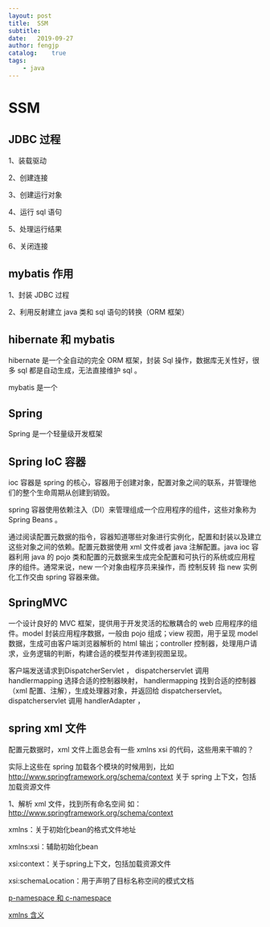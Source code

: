```yaml
---
layout: post
title:  SSM
subtitle:   
date:   2019-09-27
author: fengjp
catalog:    true
tags:
    - java
---
```


#   SSM

##  JDBC 过程

1、装载驱动

2、创建连接

3、创建运行对象

4、运行 sql 语句

5、处理运行结果

6、关闭连接

##  mybatis 作用

1、封装 JDBC 过程

2、利用反射建立 java 类和 sql 语句的转换（ORM 框架）

##  hibernate 和 mybatis

hibernate 是一个全自动的完全 ORM 框架，封装 Sql 操作，数据库无关性好，很多 sql 都是自动生成，无法直接维护 sql 。

mybatis 是一个

##  Spring

Spring 是一个轻量级开发框架

##  Spring IoC 容器

ioc 容器是 spring 的核心，容器用于创建对象，配置对象之间的联系，并管理他们的整个生命周期从创建到销毁。

spring 容器使用依赖注入（DI）来管理组成一个应用程序的组件，这些对象称为 Spring Beans 。

通过阅读配置元数据的指令，容器知道哪些对象进行实例化，配置和封装以及建立这些对象之间的依赖。配置元数据使用 xml 文件或者 java 注解配置。java ioc 容器利用 java 的 pojo 类和配置的元数据来生成完全配置和可执行的系统或应用程序的组件。通常来说，new 一个对象由程序员来操作，而 控制反转 指 new 实例化工作交由 spring 容器来做。

##  SpringMVC

一个设计良好的 MVC 框架，提供用于开发灵活的松散耦合的 web 应用程序的组件。model 封装应用程序数据，一般由 pojo 组成；view 视图，用于呈现 model 数据，生成可由客户端浏览器解析的 html 输出；controller 控制器，处理用户请求，业务逻辑的判断，构建合适的模型并传递到视图呈现。

客户端发送请求到DispatcherServlet ， dispatcherservlet 调用 handlermapping 选择合适的控制器映射， handlermapping 找到合适的控制器（xml 配置、注解），生成处理器对象，并返回给 dispatcherservlet。dispatcherservlet 调用 handlerAdapter ，

##  spring xml 文件

配置元数据时，xml 文件上面总会有一些 xmlns xsi 的代码，这些用来干嘛的？

实际上这些在 spring 加载各个模块的时候用到，比如 http://www.springframework.org/schema/context 关于 spring 上下文，包括加载资源文件

1、解析 xml 文件，找到所有命名空间 如：http://www.springframework.org/schema/context

xmlns：关于初始化bean的格式文件地址

xmlns:xsi：辅助初始化bean

xsi:context：关于spring上下文，包括加载资源文件

xsi:schemaLocation：用于声明了目标名称空间的模式文档

[p-namespace 和 c-namespace](https://www.jianshu.com/p/d00a8497dcba)

[xmlns 含义](https://www.cnblogs.com/fengxin-blog/p/4651049.html)

